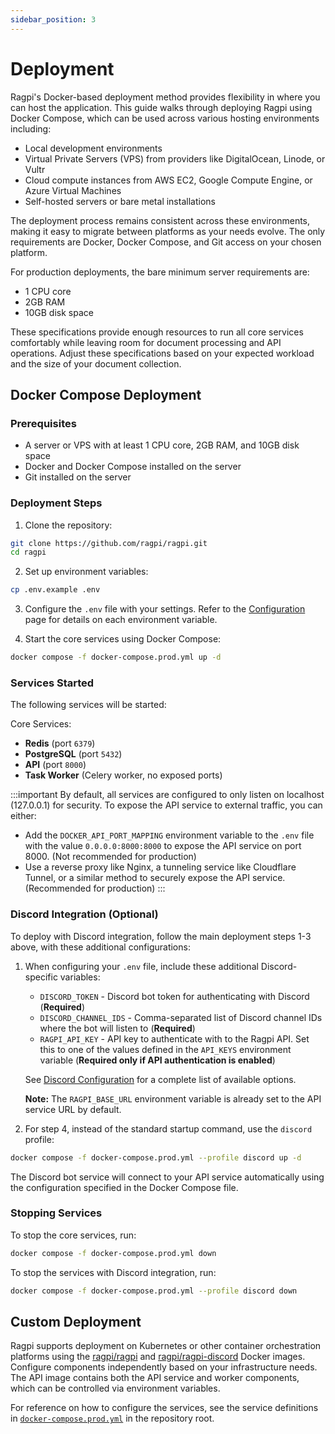 ```yaml
---
sidebar_position: 3
---
```


# Deployment

Ragpi's Docker-based deployment method provides flexibility in where you can host the application. This guide walks through deploying Ragpi using Docker Compose, which can be used across various hosting environments including:

- Local development environments
- Virtual Private Servers (VPS) from providers like DigitalOcean, Linode, or Vultr
- Cloud compute instances from AWS EC2, Google Compute Engine, or Azure Virtual Machines
- Self-hosted servers or bare metal installations

The deployment process remains consistent across these environments, making it easy to migrate between platforms as your needs evolve. The only requirements are Docker, Docker Compose, and Git access on your chosen platform.

For production deployments, the bare minimum server requirements are:

- 1 CPU core
- 2GB RAM
- 10GB disk space

These specifications provide enough resources to run all core services comfortably while leaving room for document processing and API operations. Adjust these specifications based on your expected workload and the size of your document collection.

## Docker Compose Deployment

### Prerequisites

- A server or VPS with at least 1 CPU core, 2GB RAM, and 10GB disk space
- Docker and Docker Compose installed on the server
- Git installed on the server

### Deployment Steps

1. Clone the repository:

```bash
git clone https://github.com/ragpi/ragpi.git
cd ragpi
```

2. Set up environment variables:

```bash
cp .env.example .env
```

3. Configure the `.env` file with your settings. Refer to the [Configuration](/configuration) page for details on each environment variable.

4. Start the core services using Docker Compose:

```bash
docker compose -f docker-compose.prod.yml up -d
```

### Services Started

The following services will be started:

Core Services:

- **Redis** (port `6379`)
- **PostgreSQL** (port `5432`)
- **API** (port `8000`)
- **Task Worker** (Celery worker, no exposed ports)

:::important
By default, all services are configured to only listen on localhost (127.0.0.1) for security. To expose the API service to external traffic, you can either:

- Add the `DOCKER_API_PORT_MAPPING` environment variable to the `.env` file with the value `0.0.0.0:8000:8000` to expose the API service on port 8000. (Not recommended for production)
- Use a reverse proxy like Nginx, a tunneling service like Cloudflare Tunnel, or a similar method to securely expose the API service. (Recommended for production)
  :::

### Discord Integration (Optional)

To deploy with Discord integration, follow the main deployment steps 1-3 above, with these additional configurations:

1. When configuring your `.env` file, include these additional Discord-specific variables:

   - `DISCORD_TOKEN` - Discord bot token for authenticating with Discord (**Required**)
   - `DISCORD_CHANNEL_IDS` - Comma-separated list of Discord channel IDs where the bot will listen to (**Required**)
   - `RAGPI_API_KEY` - API key to authenticate with to the Ragpi API. Set this to one of the values defined in the `API_KEYS` environment variable (**Required only if API authentication is enabled**)

   See [Discord Configuration](/configuration#discord-configuration) for a complete list of available options.

   **Note:** The `RAGPI_BASE_URL` environment variable is already set to the API service URL by default.

2. For step 4, instead of the standard startup command, use the `discord` profile:

```bash
docker compose -f docker-compose.prod.yml --profile discord up -d
```

The Discord bot service will connect to your API service automatically using the configuration specified in the Docker Compose file.

### Stopping Services

To stop the core services, run:

```bash
docker compose -f docker-compose.prod.yml down
```

To stop the services with Discord integration, run:

```bash
docker compose -f docker-compose.prod.yml --profile discord down
```

## Custom Deployment

Ragpi supports deployment on Kubernetes or other container orchestration platforms using the [ragpi/ragpi](https://hub.docker.com/r/ragpi/ragpi) and [ragpi/ragpi-discord](https://hub.docker.com/r/ragpi/ragpi-discord) Docker images. Configure components independently based on your infrastructure needs. The API image contains both the API service and worker components, which can be controlled via environment variables.

For reference on how to configure the services, see the service definitions in [`docker-compose.prod.yml`](https://github.com/ragpi/ragpi/blob/main/docker-compose.prod.yml) in the repository root.
